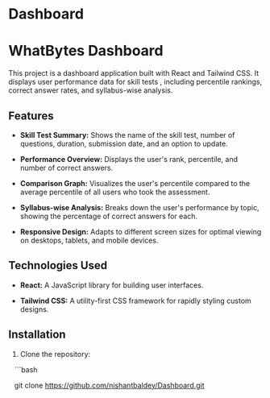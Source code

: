# Dashboard
# WhatBytes Dashboard



This project is a dashboard application built with React and Tailwind CSS. It displays user performance data for skill tests , including percentile rankings, correct answer rates, and syllabus-wise analysis.



## Features



- **Skill Test Summary:** Shows the name of the skill test, number of questions, duration, submission date, and an option to update.

- **Performance Overview:** Displays the user's rank, percentile, and number of correct answers.

- **Comparison Graph:** Visualizes the user's percentile compared to the average percentile of all users who took the assessment.

- **Syllabus-wise Analysis:** Breaks down the user's performance by topic, showing the percentage of correct answers for each.



- **Responsive Design:** Adapts to different screen sizes for optimal viewing on desktops, tablets, and mobile devices.



## Technologies Used



- **React:** A JavaScript library for building user interfaces.

- **Tailwind CSS:** A utility-first CSS framework for rapidly styling custom designs.



## Installation



1. Clone the repository:



   ```bash

   git clone https://github.com/nishantbaldey/Dashboard.git
```